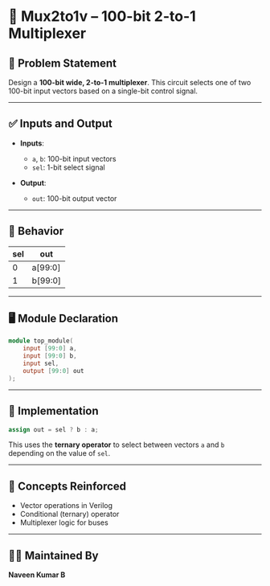 # 🔀 Mux2to1v – 100-bit 2-to-1 Multiplexer

## 📘 Problem Statement

Design a **100-bit wide, 2-to-1 multiplexer**. This circuit selects one of two 100-bit input vectors based on a single-bit control signal.

---

## ✅ Inputs and Output

- **Inputs**:
  - `a`, `b`: 100-bit input vectors
  - `sel`: 1-bit select signal

- **Output**:
  - `out`: 100-bit output vector

---

## 🧠 Behavior

| sel | out      |
|-----|----------|
|  0  | a[99:0]  |
|  1  | b[99:0]  |

---

## 🖥️ Module Declaration

```verilog
module top_module( 
    input [99:0] a, 
    input [99:0] b,
    input sel,
    output [99:0] out 
);
```

---

## 🧪 Implementation

```verilog
assign out = sel ? b : a;
```

This uses the **ternary operator** to select between vectors `a` and `b` depending on the value of `sel`.


---

## 🧩 Concepts Reinforced

- Vector operations in Verilog
- Conditional (ternary) operator
- Multiplexer logic for buses

---

## 👨‍💻 Maintained By

**Naveen Kumar B**
